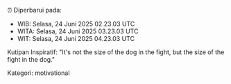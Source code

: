 ⏰ Diperbarui pada:
- WIB: Selasa, 24 Juni 2025 02.23.03 UTC
- WITA: Selasa, 24 Juni 2025 03.23.03 UTC
- WIT: Selasa, 24 Juni 2025 04.23.03 UTC

Kutipan Inspiratif:
"It's not the size of the dog in the fight, but the size of the fight in the dog."


Kategori: motivational


